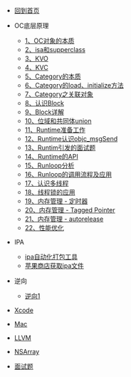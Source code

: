 * [回到首页](/)

* OC底层原理
    * [1、OC对象的本质](ios/principle/OC对象的本质) 
    * [2、isa和supperclass](ios/principle/isa和superclass.md)
    * [3、KVO](ios/principle/kvo.md)
    * [4、KVC](ios/principle/kvc的本质.md)
    * [5、Category的本质](ios/principle/category1.md)
    * [6、Category的load、initialize方法](ios/principle/category2.md)
    * [7、Category之关联对象](ios/principle/category3.md)
    * [8、认识Block](ios/principle/block1.md)
    * [9、Block详解](ios/principle/block2.md)
    * [10、位域和共同体union](ios/principle/runtime1.md)
    * [11、Runtime准备工作](ios/principle/runtime2.md)
    * [12、Runtime认识objc_msgSend](ios/principle/runtime3.md)
    * [13、Runtim引发的面试题](ios/principle/runtime4.md)
    * [14、Runtime的API](ios/principle/runtime5.md)
    * [15、Runloop分析](ios/principle/runloop1.md)
    * [16、Runloop的调用流程及应用](ios/principle/runloop2.md)
    * [17、认识多线程](ios/principle/thread1.md)
    * [18、线程锁的应用](ios/principle/thread2.md)
    * [19、内存管理 - 定时器](ios/principle/memory1.md)
    * [20、内存管理 - Tagged Pointer](ios/principle/memory2.md)
    * [21、内存管理 - autorelease](ios/principle/memory3.md)
    * [22、性能优化](ios/principle/性能优化.md)
* IPA
    * [ipa自动化打包工具](ios/ipa/ipa自动化打包工具.md)
    * [苹果商店获取ipa文件](ios/ipa/获取ipa文件.md)
* 逆向
  *  [逆向1](ios/reverse/reverse1.md)
* [Xcode](ios/xcode.md)
* [Mac](ios/mac.md)
* [LLVM](ios/llvm.md)
* [NSArray](ios/nsarray.md)
<!-- * [错误](ios/../ios_error.md) -->
* [面试题](ios/面试题.md)